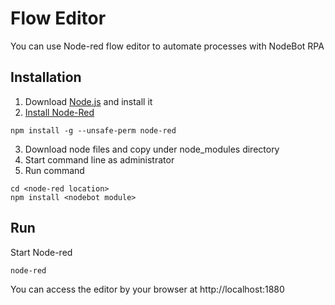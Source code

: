 # Flow Editor
You can use Node-red flow editor to automate processes with NodeBot RPA

## Installation
1. Download [Node.js](https://nodejs.org/en/download/) and install it
2. [Install Node-Red](https://nodered.org/docs/getting-started/local#installing-with-npm)
~~~
npm install -g --unsafe-perm node-red
~~~
3. Download node files and copy under node_modules directory
4. Start command line as administrator
5. Run command
~~~
cd <node-red location>
npm install <nodebot module>
~~~

## Run
Start Node-red
~~~
node-red
~~~
You can access the editor by your browser at http://localhost:1880

